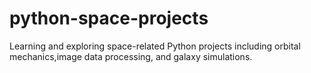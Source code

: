 # python-space-projects
Learning and exploring space-related Python projects including orbital mechanics,image data processing, and galaxy simulations.
